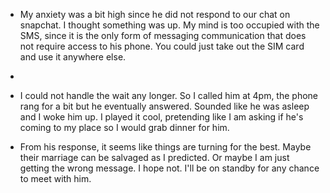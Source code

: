 - My anxiety was a bit high since he did not respond to our chat on snapchat. I thought something was up. My mind is too occupied with the SMS, since it is the only form of messaging communication that does not require access to his phone. You could just take out the SIM card and use it anywhere else.

-
- I could not handle the wait any longer. So I called him at 4pm, the phone rang for a bit but he eventually answered. Sounded like he was asleep and I woke him up. I played it cool, pretending like I am asking if he's coming to my place so I would grab dinner for him.
- From his response, it seems like things are turning for the best. Maybe their marriage can be salvaged as I predicted. Or maybe I am just getting the wrong message. I hope not. I'll be on standby for any chance to meet with him.